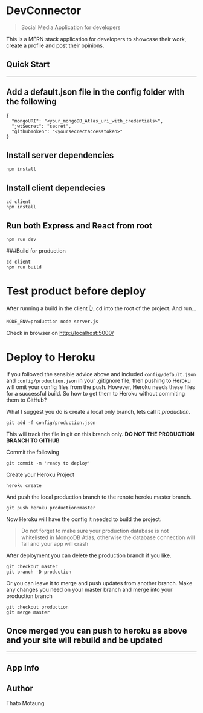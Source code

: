 # DevConnector

> Social Media Application for developers

This is a MERN stack application for developers to showcase their work, create a profile and post their opinions.

## Quick Start

---

## Add a default.json file in the config folder with the following

```
{
  "mongoURI": "<your_mongoDB_Atlas_uri_with_credentials>",
  "jwtSecret": "secret",
  "githubToken": "<yoursecrectaccesstoken>"
}
```

## Install server dependencies

```
npm install
```

## Install client dependecies

```
cd client
npm install
```

## Run both Express and React from root

```
npm run dev
```

###Build for production

```
cd client
npm run build
```

# Test product before deploy

After running a build in the client 👆, cd into the root of the project.
And run...

```
NODE_ENV=production node server.js
```

Check in browser on [http://localhost:5000/](http://localhost:5000/)

# Deploy to Heroku

If you followed the sensible advice above and included `config/default.json` and `config/production.json` in your .gitignore file, then pushing to Heroku will omit your config files from the push.
However, Heroku needs these files for a successful build.
So how to get them to Heroku without commiting them to GitHub?

What I suggest you do is create a local only branch, lets call it _production_.

`git add -f config/production.json`

This will track the file in git on this branch only.
**DO NOT THE PRODUCTION BRANCH TO GITHUB**

Commit the following

```
git commit -m 'ready to deploy'
```

Create your Heroku Project

```
heroku create
```

And push the local production branch to the renote heroku master branch.

```
git push heroku production:master
```

Now Heroku will have the config it needsd to build the project.

> Do not forget to make sure your production database is not whitelisted in
> MongoDB Atlas, otherwise the database connection will fail and your app will crash

After deployment you can delete the production branch if you like.

```
git checkout master
git branch -D production
```

Or you can leave it to merge and push updates from another branch.
Make any changes you need on your master branch and merge into your production branch

```
git checkout production
git merge master
```

## Once merged you can push to heroku as above and your site will rebuild and be updated

---

## App Info

## Author
Thato Motaung
